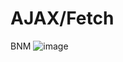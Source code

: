 # AJAX/Fetch
BNM ![image](https://github.com/corinachistol/Level2/assets/115491975/444e3fe7-146e-49ee-9668-8d1730150a2c)
